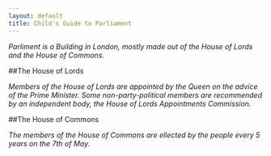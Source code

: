 ```yaml
---
layout: default
title: Child's Guide to Parliament
---
```


*Parliment is a Building in London, mostly made out of the House of Lords and the House of Commons.*

##The House of Lords

*Members of the House of Lords are appointed by the Queen on the advice of the Prime Minister. Some non-party-political members are recommended by an independent body, the House of Lords Appointments Commission.*

##The House of Commons

*The members of the House of Commons are ellected by the people every 5 years on the 7th of May.*
